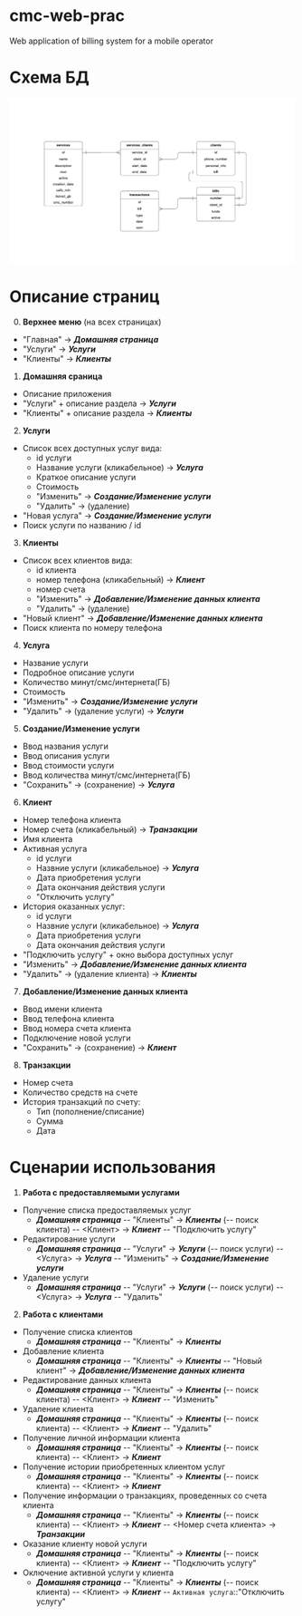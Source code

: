 # cmc-web-prac
Web application of billing system for a mobile operator

# Схема БД
![Схема БД](db/db_scheme.png)

# Описание страниц
0. **Верхнее меню** (на всех страницах)
  * "Главная" -> ***Домашняя страница***
  * "Услуги" -> ***Услуги***
  * "Клиенты" -> ***Клиенты***

1. **Домашняя сраница**
  * Описание приложения
  * "Услуги" + описание раздела -> ***Услуги***
  * "Клиенты" + описание раздела -> ***Клиенты***

2. **Услуги**
  * Список всех доступных услуг вида:
    * id услуги
    * Название услуги (кликабельное) -> ***Услуга***
    * Краткое описание услуги
    * Стоимость
    * "Изменить" -> ***Создание/Изменение услуги***
    * "Удалить" -> (удаление)
  * "Новая услуга" -> ***Создание/Изменение услуги***
  * Поиск услуги по названию / id

3. **Клиенты**
  * Список всех клиентов вида:
    * id клиента
    * номер телефона (кликабельный) -> ***Клиент***
    * номер счета
    * "Изменить" -> ***Добавление/Изменение данных клиента***
    * "Удалить" -> (удаление)
  * "Новый клиент" -> ***Добавление/Изменение данных клиента***
  * Поиск клиента по номеру телефона

4. **Услуга**
  * Название услуги
  * Подробное описание услуги
  * Количество минут/смс/интернета(ГБ)
  * Стоимость
  * "Изменить" -> ***Создание/Изменение услуги***
  * "Удалить" -> (удаление услуги) -> ***Услуги***

5. **Создание/Изменение услуги**
  * Ввод названия услуги
  * Ввод описания услуги
  * Ввод стоимости услуги
  * Ввод количества минут/смс/интернета(ГБ)
  * "Сохранить" -> (сохранение) -> ***Услуга***

6. **Клиент**
  * Номер телефона клиента
  * Номер счета (кликабельный) -> ***Транзакции***
  * Имя клиента
  * Активная услуга
    * id услуги
    * Назвние услуги (кликабельное) -> ***Услуга***
    * Дата приобретения услуги
    * Дата окончания действия услуги
    * "Отключить услугу"
  * История оказанных услуг:
    * id услуги
    * Назвние услуги (кликабельное) -> ***Услуга***
    * Дата приобретения услуги
    * Дата окончания действия услуги
  * "Подключить услугу" + окно выбора доступных услуг
  * "Изменить" -> ***Добавление/Изменение данных клиента***
  * "Удалить" -> (удаление клиента) -> ***Клиенты***

7. **Добавление/Изменение данных клиента**
  * Ввод имени клиента
  * Ввод телефона клиента
  * Ввод номера счета клиента
  * Подключение новой услуги
  * "Сохранить" -> (сохранение) -> ***Клиент***

8. **Транзакции**
  * Номер счета
  * Количество средств на счете
  * История транзакций по счету:
    * Тип (пополнение/списание)
    * Сумма
    * Дата

# Сценарии использования
1. **Работа с предоставляемыми услугами**
  * Получение списка предоставляемых услуг
    * ***Домашняя страница*** -- "Клиенты" -> ***Клиенты*** (-- поиск клиента) -- <Клиент> -> ***Клиент*** -- "Подключить услугу"
  * Редактирование услуги
    * ***Домашняя страница*** -- "Услуги" -> ***Услуги*** (-- поиск услуги) -- <Услуга> -> ***Услуга*** -- "Изменить" -> ***Создание/Изменение услуги***
  * Удаление услуги
    * ***Домашняя страница*** -- "Услуги" -> ***Услуги*** (-- поиск услуги) -- <Услуга> -> ***Услуга*** -- "Удалить"

2. **Работа с клиентами**
  * Получение списка клиентов
    * ***Домашняя страница*** -- "Клиенты" -> ***Клиенты***
  * Добавление клиента
    * ***Домашняя страница*** -- "Клиенты" -> ***Клиенты*** -- "Новый клиент" -> ***Добавление/Изменение данных клиента***
  * Редактирование данных клиента
    * ***Домашняя страница*** -- "Клиенты" -> ***Клиенты*** (-- поиск клиента) -- <Клиент> -> ***Клиент*** -- "Изменить"
  * Удаление клиента
    * ***Домашняя страница*** -- "Клиенты" -> ***Клиенты*** (-- поиск клиента) -- <Клиент> -> ***Клиент*** -- "Удалить"
  * Получение личной информации клиента
    * ***Домашняя страница*** -- "Клиенты" -> ***Клиенты*** (-- поиск клиента) -- <Клиент> -> ***Клиент***
  * Получение истории приобретенных клиентом услуг
    * ***Домашняя страница*** -- "Клиенты" -> ***Клиенты*** (-- поиск клиента) -- <Клиент> -> ***Клиент***
  * Получение информации о транзакциях, проведенных со счета клиента
    * ***Домашняя страница*** -- "Клиенты" -> ***Клиенты*** (-- поиск клиента) -- <Клиент> -> ***Клиент*** -- <Номер счета клиента> -> ***Транзакции***
  * Оказание клиенту новой услуги
    * ***Домашняя страница*** -- "Клиенты" -> ***Клиенты*** (-- поиск клиента) -- <Клиент> -> ***Клиент*** -- "Подключить услугу"
  * Оключение активной услуги у клиента
    * ***Домашняя страница*** -- "Клиенты" -> ***Клиенты*** (-- поиск клиента) -- <Клиент> -> ***Клиент*** -- `Активная услуга`::"Отключить услугу"
